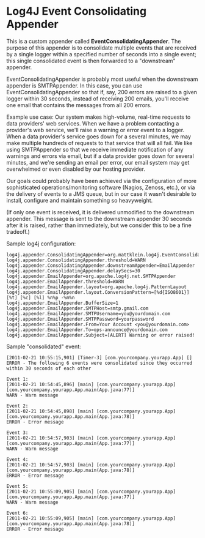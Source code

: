 Log4J Event Consolidating Appender
==================================

This is a custom appender called **EventConsolidatingAppender**.  The purpose of this appender is to
consolidate multiple events that are received by a single logger within a specified number of seconds into a
single event; this single consolidated event is then forwarded to a "downstream" appender.

EventConsolidatingAppender is probably most useful when the downstream appender is SMTPAppender.  In this
case, you can use EventConsolidatingAppender so that if, say, 200 errors are raised to a given logger within
30 seconds, instead of receiving 200 emails, you'll receive one email that contains the messages from all 200
errors.

Example use case:  Our system makes high-volume, real-time requests to data providers' web services.  When we
have a problem contacting a provider's web service, we'll raise a warning or error event to a logger.  When a
data provider's service goes down for a several minutes, we may make multiple hundreds of requests to that
service that will all fail.  We like using SMTPAppender so that we receive immediate notification of any
warnings and errors via email, but if a data provider goes down for several minutes, and we're sending an email
per error, our email system may get overwhelmed or even disabled by our hosting provider.

Our goals could probably have been achieved via the configuration of more sophisticated operations/monitoring
software (Nagios, Zenoss, etc.), or via the delivery of events to a JMS queue, but in our case it wasn't
desirable to install, configure and maintain something so heavyweight.

(If only one event is received, it is delivered unmodified to the downstream appender.  This message is sent
to the downstream appender 30 seconds after it is raised, rather than immediately, but we consider this to be
a fine tradeoff.)

Sample log4j configuration:

    log4j.appender.ConsolidatingAppender=org.mattklein.log4j.EventConsolidatingAppender
    log4j.appender.ConsolidatingAppender.threshold=WARN
    log4j.appender.ConsolidatingAppender.downstreamAppender=EmailAppender
    log4j.appender.ConsolidatingAppender.delaySecs=30
    log4j.appender.EmailAppender=org.apache.log4j.net.SMTPAppender
    log4j.appender.EmailAppender.threshold=WARN
    log4j.appender.EmailAppender.layout=org.apache.log4j.PatternLayout
    log4j.appender.EmailAppender.layout.ConversionPattern=[%d{ISO8601}] [%t] [%c] [%l] %n%p -%m%n
    log4j.appender.EmailAppender.BufferSize=1
    log4j.appender.EmailAppender.SMTPHost=smtp.gmail.com
    log4j.appender.EmailAppender.SMTPUsername=you@yourdomain.com
    log4j.appender.EmailAppender.SMTPPassword=yourpassword
    log4j.appender.EmailAppender.From=Your Account <you@yourdomain.com>
    log4j.appender.EmailAppender.To=ops-announce@yourdomain.com
    log4j.appender.EmailAppender.Subject=[ALERT] Warning or error raised!

Sample "consolidated" event:

    [2011-02-21 10:55:15,901] [Timer-3] [com.yourcompany.yourapp.App] []
    ERROR - The following 6 events were consolidated since they occurred within 30 seconds of each other
    
    Event 1:
    [2011-02-21 10:54:45,896] [main] [com.yourcompany.yourapp.App] [com.yourcompany.yourapp.App.main(App.java:77)]
    WARN - Warn message
    
    Event 2:
    [2011-02-21 10:54:45,898] [main] [com.yourcompany.yourapp.App] [com.yourcompany.yourapp.App.main(App.java:78)]
    ERROR - Error message
    
    Event 3:
    [2011-02-21 10:54:57,903] [main] [com.yourcompany.yourapp.App] [com.yourcompany.yourapp.App.main(App.java:77)]
    WARN - Warn message
    
    Event 4:
    [2011-02-21 10:54:57,903] [main] [com.yourcompany.yourapp.App] [com.yourcompany.yourapp.App.main(App.java:78)]
    ERROR - Error message
    
    Event 5:
    [2011-02-21 10:55:09,905] [main] [com.yourcompany.yourapp.App] [com.yourcompany.yourapp.App.main(App.java:77)]
    WARN - Warn message
    
    Event 6:
    [2011-02-21 10:55:09,905] [main] [com.yourcompany.yourapp.App] [com.yourcompany.yourapp.App.main(App.java:78)]
    ERROR - Error message
